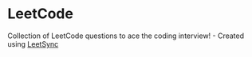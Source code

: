 # LeetCode
Collection of LeetCode questions to ace the coding interview! - Created using [LeetSync](https://github.com/LeetSync/LeetSync)
